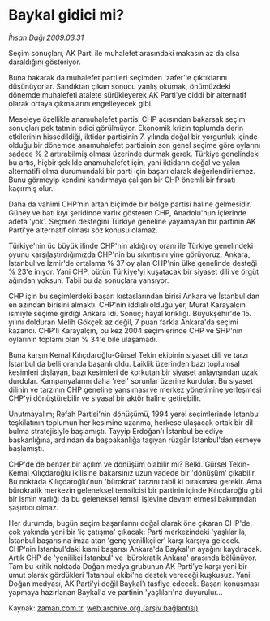 # Baykal gidici mi?

*İhsan Dağı 2009.03.31*

<tr><td class="metin" colspan="2" style="padding-top: 20px; padding-left: 5px; padding-right: 10px;">Seçim sonuçları, AK Parti ile muhalefet arasındaki makasın az da olsa daraldığını gösteriyor.</td></tr><tr><td class="metin" colspan="2" style="padding-top: 20px; padding-left: 5px; padding-right: 10px;"><p> Buna bakarak da muhalefet partileri seçimden 'zafer'le çıktıklarını düşünüyorlar. Sandıktan çıkan sonucu yanlış okumak, önümüzdeki dönemde muhalefeti atalete sürükleyerek AK Parti'ye ciddi bir alternatif olarak ortaya çıkmalarını engelleyecek gibi.
<p>Meseleye özellikle anamuhalefet partisi CHP açısından bakarsak seçim sonuçları pek tatmin edici görülmüyor. Ekonomik krizin toplumda derin etkilerinin hissedildiği, iktidar partisinin 7. yılında doğal bir yorgunluk içinde olduğu bir dönemde anamuhalefet partisinin son genel seçime göre oylarını sadece % 2 artırabilmiş olması üzerinde durmak gerek. Türkiye genelindeki bu artış, hiçbir şekilde anamuhalefet için, yani iktidarın doğal ve yakın alternatifi olma durumundaki bir parti için başarı olarak değerlendirilemez. Bunu görmeyip kendini kandırmaya çalışan bir CHP önemli bir fırsatı kaçırmış olur. 
<p>Daha da vahimi CHP'nin artan biçimde bir bölge partisi haline gelmesidir. Güney ve batı kıyı şeridinde varlık gösteren CHP, Anadolu'nun içlerinde adeta 'yok'. Seçmen desteğini Türkiye geneline yayamayan bir partinin AK Parti'ye alternatif olması söz konusu olamaz.
<p>Türkiye'nin üç büyük ilinde CHP'nin aldığı oy oranı ile Türkiye genelindeki oyunu karşılaştırdığımızda CHP'nin bu sıkıntısını yine görüyoruz. Ankara, İstanbul ve İzmir'de ortalama % 37 oy alan CHP'nin ülke genelinde desteği % 23'e iniyor. Yani CHP, bütün Türkiye'yi kuşatacak bir siyaset dili ve örgüt ağından yoksun. Tabii bu da sonuçlara yansıyor.
<p>CHP için bu seçimlerdeki başarı kıstaslarından birisi Ankara ve İstanbul'dan en azından birisini almaktı. CHP'nin iddialı olduğu yer, Murat Karayalçın ismiyle seçime girdiği Ankara idi. Sonuç; hayal kırıklığı. Büyükşehir'de 15. yılını dolduran Melih Gökçek az değil, 7 puan farkla Ankara'da seçimi kazandı. CHP'li Karayalçın, bu kez 2004 seçimlerinde CHP ve SHP'nin oylarının toplamı olan % 34'e bile ulaşamadı. 
<p>Buna karşın Kemal Kılıçdaroğlu-Gürsel Tekin ekibinin siyaset dili ve tarzı İstanbul'da belli oranda başarılı oldu. Laiklik üzerinden bazı toplumsal kesimleri dışlayan, bazı kesimleri de korkutan bir siyaset anlayışından uzak durdular. Kampanyalarını daha 'reel' sorunlar üzerine kurdular. Bu siyaset dilinin ve tarzının CHP geneline yansıması ve merkez yönetimine yerleşmesi CHP'yi dönüştürebilir ve siyasal bir aktör haline getirebilir.
<p>Unutmayalım; Refah Partisi'nin dönüşümü, 1994 yerel seçimlerinde İstanbul teşkilatının toplumun her kesimine uzanma, herkese ulaşacak ortak bir dil bulma stratejisiyle başlamıştı. Tayyip Erdoğan'ı İstanbul belediye başkanlığına, ardından da başbakanlığa taşıyan rüzgâr İstanbul'dan esmeye başlamıştı. 
<p>CHP'de de benzer bir açılım ve dönüşüm olabilir mi? Belki. Gürsel Tekin-Kemal Kılıçdaroğlu ikilisine bakarsınız uzun vadede bir 'dönüşüm' çıkabilir. Bu noktada Kılıçdaroğlu'nun 'bürokrat' tarzını tabii ki bırakması gerekir. Ama bürokratik merkezin geleneksel temsilcisi bir partinin içinde Kılıçdaroğlu gibi bir ismin varlığı da bu geleneksel temsil işlevine devam etmesi bakımından şaşırtıcı olmaz.
<p>Her durumda, bugün seçim başarılarını doğal olarak öne çıkaran CHP'de, çok yakında yeni bir 'iç çatışma' çıkacak: Parti merkezindeki 'yaşlılar'la, İstanbul başarısına imza atan 'genç yenilikçiler' karşı karşıya gelecek. CHP'nin İstanbul'daki kısmi başarısı Ankara'da Baykal'ın ayağını kaydıracak. Artık CHP de 'yenilikçi İstanbul' ve 'bürokratik Ankara' arasında bölünüyor. Tam bu kritik noktada Doğan medya grubunun AK Parti'ye karşı yeni bir umut olarak gördükleri 'İstanbul ekibi'ne destek vereceği kuşkusuz. Yani Doğan medyası, AK Parti'yi değil Baykal'ı tasfiye edecek. Başarı konuşması yapmaya hazırlanan Baykal'a ve partinin 'yaşlıları'na duyurulur...<br/></p></p></p></p></p></p></p></p></p></td></tr>

Kaynak: [zaman.com.tr](http://zaman.com.tr/yazar.do?yazino=832001), [web.archive.org (arşiv bağlantısı)](http://web.archive.org/web/20090403021347/http://www.zaman.com.tr:80/yazar.do?yazino=832001)
